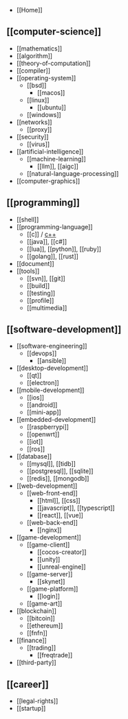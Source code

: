 - [[Home]]

## [[computer-science]]
- [[mathematics]]
- [[algorithm]]
- [[theory-of-computation]]
- [[compiler]]
- [[operating-system]]
  - [[bsd]]
    - [[macos]]
  - [[linux]]
    - [[ubuntu]]
  - [[windows]]
- [[networks]]
  - [[proxy]]
- [[security]]
  - [[virus]]
- [[artificial-intelligence]]
  - [[machine-learning]]
    - [[llm]], [[aigc]]
  - [[natural-language-processing]]
- [[computer-graphics]]

## [[programming]]
- [[shell]]
- [[programming-language]]
  - [[c]] / [c++](cpp)
  - [[java]], [[c#]]
  - [[lua]], [[python]], [[ruby]]
  - [[golang]], [[rust]]
- [[document]]
- [[tools]]
  - [[svn]], [[git]]
  - [[build]]
  - [[testing]]
  - [[profile]]
  - [[multimedia]]

## [[software-development]]
- [[software-engineering]]
  - [[devops]]
    - [[ansible]]
- [[desktop-development]]
  - [[qt]]
  - [[electron]]
- [[mobile-development]]
  - [[ios]]
  - [[android]]
  - [[mini-app]]
- [[embedded-development]]
  - [[raspberrypi]]
  - [[openwrt]]
  - [[iot]]
  - [[ros]]
- [[database]]
  - [[mysql]], [[tidb]]
  - [[postgresql]], [[sqlite]]
  - [[redis]], [[mongodb]]
- [[web-development]]
  - [[web-front-end]]
    - [[html]], [[css]]
    - [[javascript]], [[typescript]]
    - [[react]], [[vue]]
  - [[web-back-end]]
    - [[nginx]]
- [[game-development]]
  - [[game-client]]
    - [[cocos-creator]]
    - [[unity]]
    - [[unreal-engine]]
  - [[game-server]]
    - [[skynet]]
  - [[game-platform]]
    - [[login]]
  - [[game-art]]
- [[blockchain]]
  - [[bitcoin]]
  - [[ethereum]]
  - [[fnfn]]
- [[finance]]
  - [[trading]]
    - [[freqtrade]]
- [[third-party]]

## [[career]]
- [[legal-rights]]
- [[startup]]
